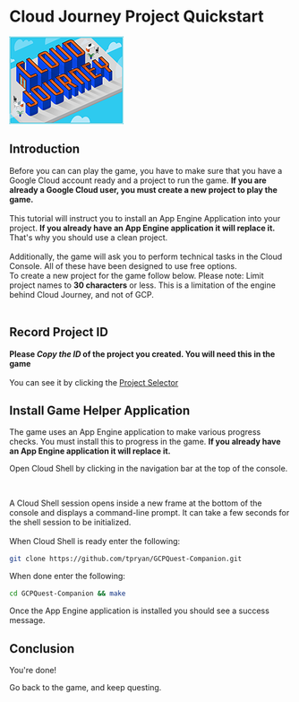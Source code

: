 # Cloud Journey Project Quickstart

![Cloud Journey](title.png "Cloud Journey Tutorial")

<walkthrough-tutorial-url
url="https://cloud.google.com/compute/docs/gcpquest/intro_project">
 </walkthrough-tutorial-url>

## Introduction

<walkthrough-tutorial-duration duration="10"></walkthrough-tutorial-duration>

Before you can can play the game, you have to make sure that you have a Google
Cloud account ready and a project to run the game. **If you are already a 
Google Cloud user, you must create a new project to play the game.** \
&nbsp; \
This tutorial will instruct you to install an App Engine Application into
your project. **If you already have an App Engine application it will replace
it.** That's why you should use a clean project. \
&nbsp; \
Additionally, the game will ask you to perform technical tasks in the Cloud 
Console. All of these have been designed to use free options. 
&nbsp; \
To create a new project for the game follow below.
Please note: Limit project names to **30 characters** or less. This is a
limitation of the engine behind Cloud Journey, and not of GCP. \
&nbsp; \
<walkthrough-project-billing-setup></walkthrough-project-billing-setup>

## Record Project ID

**Please *Copy the ID* of the project you created. You will need this in the
game** \
&nbsp; \
You can see it by clicking the [Project Selector][spotlight-purview-switcher]

## Install Game Helper Application

The game uses an App Engine application to make various progress checks. You
must install this to progress in the game. **If you already have an App Engine application it will replace
it.**

Open Cloud Shell by clicking
<walkthrough-cloud-shell-icon></walkthrough-cloud-shell-icon> in the navigation
bar at the top of the console.

&nbsp;

A Cloud Shell session opens inside a new frame at the bottom of the console and
displays a command-line prompt. It can take a few seconds for the shell session
to be initialized. \
&nbsp; \
When Cloud Shell is ready enter the following:

```bash
git clone https://github.com/tpryan/GCPQuest-Companion.git
```

When done enter the following:

```bash
cd GCPQuest-Companion && make
```

Once the App Engine application is installed you should see a success message.
&nbsp;

## Conclusion

<walkthrough-conclusion-trophy></walkthrough-conclusion-trophy>

You're done!

Go back to the game, and keep questing.

[spotlight-purview-switcher]: walkthrough://spotlight-pointer?spotlightId=purview-switcher
